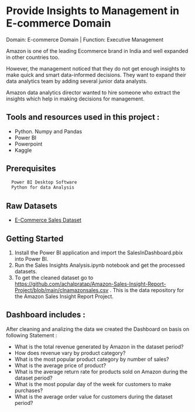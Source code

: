 # Provide Insights to Management in E-commerce Domain


Domain: E-commerce Domain | Function: Executive Management

Amazon is one of the leading Ecommerce brand in India and well expanded in other countries too.

However, the management noticed that they do not get enough insights to make quick and smart data-informed decisions. They want to expand their data analytics team by adding several junior data analysts.

Amazon data analytics director wanted to hire someone who extract the insights which help in making decisions for management.

## Tools and resources used in this project :

  
- Python. Numpy and Pandas
- Power BI 
- Powerpoint
- Kaggle 

## Prerequisites


```bash
  Power BI Desktop Software
  Python for data Analysis
```

## Raw Datasets

 - [E-Commerce Sales Dataset](https://www.kaggle.com/datasets/thedevastator/unlock-profits-with-e-commerce-sales-data)
 
 ## Getting Started

1. Install the Power BI application and import the SalesInDashboard.pbix into Power BI.
2. Run the Sales Insights Analysis.ipynb notebook and get the processed datasets. 
3. To get the cleaned dataset go to https://github.com/achalpratap/Amazon-Sales-Insight-Report-Project/blob/main/clnamazonsales.csv . This is the data repository for the Amazon Sales Insight Report Project.


## Dashboard includes :
 After cleaning and analizing the data  we created the Dashboard on basis on following Statement :

 - What is the total revenue generated by Amazon in the dataset period?
 - How does revenue vary by product category?
 - What is the most popular product category by number of sales?
 - What is the average price of product?
 - What is the average return rate for products sold on Amazon during the dataset period? 
 - What is the most popular day of the week for customers to make purchases?
 - What is the average order value for customers during the dataset period?
 
 
